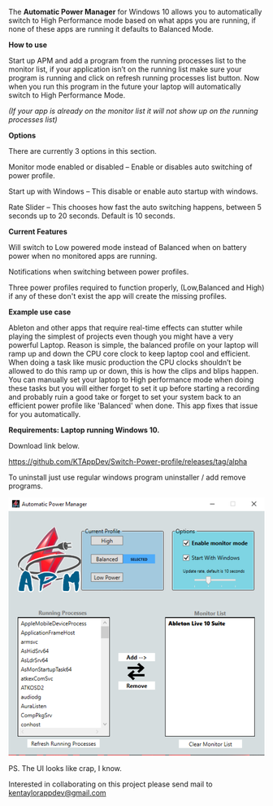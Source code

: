 The <b>Automatic Power Manager</b> for Windows 10 allows you to automatically switch to High Performance mode based on what apps you are running, if none of these apps are running it defaults to Balanced Mode.

<b>How to use</b>

Start up APM and add a program from the running processes list to the monitor list, if your application isn’t on the running list make sure your program is running and click on refresh running processes list button.
Now when you run this program in the future your laptop will automatically switch to High Performance Mode.

<i>(If your app is already on the monitor list it will not show up on the running processes list)</i>

<b>Options</b>

There are currently 3 options in this section.

Monitor mode enabled or disabled – Enable or disables auto switching of power profile.

Start up with Windows – This disable or enable auto startup with windows.

Rate Slider – This chooses how fast the auto switching happens, between 5 seconds up to 20 seconds. Default is 10 seconds.


<b>Current Features</b>

Will switch to Low powered mode instead of Balanced when on battery power when no monitored apps are running.

Notifications when switching between power profiles.

Three power profiles required to function properly, (Low,Balanced and High) if any of these don't exist the app will create the missing profiles.


<b>Example use case</b>

Ableton and other apps that require real-time effects can stutter while playing the simplest of projects even though you might have a very powerful Laptop. 
Reason is simple, the balanced profile on your laptop will ramp up and down the CPU core clock to keep laptop cool and efficient.
When doing a task like music production the CPU clocks shouldn’t be allowed to do this ramp up or down, this is how the clips and blips happen.
You can manually set your laptop to High performance mode when doing these tasks but you will either forget to set it up before starting a recording and probably ruin a good take 
or forget to set your system back to an efficient power profile like 'Balanced' when done. 
This app fixes that issue for you automatically. 

  
<b>Requirements: Laptop running Windows 10.</b>


Download link below.

https://github.com/KTAppDev/Switch-Power-profile/releases/tag/alpha

To uninstall just use regular windows program uninstaller / add remove programs.



![Current look of APM](image.png "APM")

PS. The UI looks like crap, I know.

Interested in collaborating on this project please send mail to kentaylorappdev@gmail.com

